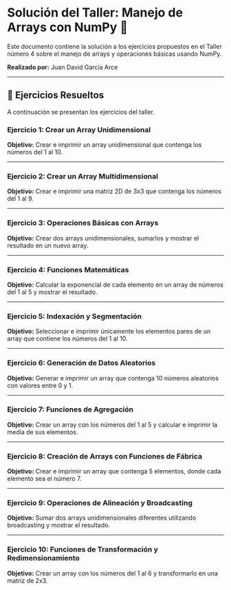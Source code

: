 # Solución del Taller: Manejo de Arrays con NumPy 🐍

Este documento contiene la solución a los ejercicios propuestos en el Taller número 4 sobre el manejo de arrays y operaciones básicas usando NumPy.

**Realizado por:** Juan David García Arce

---

## 📝 Ejercicios Resueltos

A continuación se presentan los ejercicios del taller.

### **Ejercicio 1: Crear un Array Unidimensional**

**Objetivo:** Crear e imprimir un array unidimensional que contenga los números del 1 al 10.

---

### **Ejercicio 2: Crear un Array Multidimensional**

**Objetivo:** Crear e imprimir una matriz 2D de 3x3 que contenga los números del 1 al 9.

---

### **Ejercicio 3: Operaciones Básicas con Arrays**

**Objetivo:** Crear dos arrays unidimensionales, sumarlos y mostrar el resultado en un nuevo array.

---

### **Ejercicio 4: Funciones Matemáticas**

**Objetivo:** Calcular la exponencial de cada elemento en un array de números del 1 al 5 y mostrar el resultado.

---

### **Ejercicio 5: Indexación y Segmentación**

**Objetivo:** Seleccionar e imprimir únicamente los elementos pares de un array que contiene los números del 1 al 10.

---

### **Ejercicio 6: Generación de Datos Aleatorios**

**Objetivo:** Generar e imprimir un array que contenga 10 números aleatorios con valores entre 0 y 1.

---

### **Ejercicio 7: Funciones de Agregación**

**Objetivo:** Crear un array con los números del 1 al 5 y calcular e imprimir la media de sus elementos.

---

### **Ejercicio 8: Creación de Arrays con Funciones de Fábrica**

**Objetivo:** Crear e imprimir un array que contenga 5 elementos, donde cada elemento sea el número 7.

---

### **Ejercicio 9: Operaciones de Alineación y Broadcasting**

**Objetivo:** Sumar dos arrays unidimensionales diferentes utilizando broadcasting y mostrar el resultado.

---

### **Ejercicio 10: Funciones de Transformación y Redimensionamiento**

**Objetivo:** Crear un array con los números del 1 al 6 y transformarlo en una matriz de 2x3.